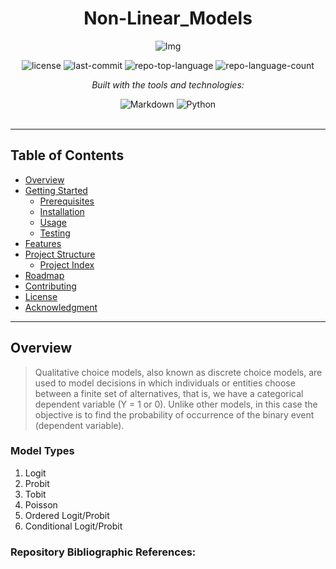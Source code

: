 <div id="top">

<!-- HEADER STYLE: CLASSIC -->
<div align="center">

# Non-Linear_Models

![Img](https://github.com/user-attachments/assets/d2359140-cbd9-4151-af06-0b8d2c3bbf3d)

<!-- BADGES -->
<img src="https://img.shields.io/github/license/HenrySchall/Artificial_Intelligence?style=flat&logo=opensourceinitiative&logoColor=white&color=0080ff" alt="license">
<img src="https://img.shields.io/github/last-commit/HenrySchall/Artificial_Intelligence?style=flat&logo=git&logoColor=white&color=0080ff" alt="last-commit">
<img src="https://img.shields.io/github/languages/top/HenrySchall/Artificial_Intelligence?style=flat&color=0080ff" alt="repo-top-language">
<img src="https://img.shields.io/github/languages/count/HenrySchall/Artificial_Intelligence?style=flat&color=0080ff" alt="repo-language-count">

<em>Built with the tools and technologies:</em>

<img src="https://img.shields.io/badge/Markdown-000000.svg?style=flat&logo=Markdown&logoColor=white" alt="Markdown">
<img src="https://img.shields.io/badge/Python-3776AB.svg?style=flat&logo=Python&logoColor=white" alt="Python">

</div>
<br>

---
## Table of Contents

- [Overview](#overview)
- [Getting Started](#getting-started)
    - [Prerequisites](#prerequisites)
    - [Installation](#installation)
    - [Usage](#usage)
    - [Testing](#testing)
- [Features](#features)
- [Project Structure](#project-structure)
    - [Project Index](#project-index)
- [Roadmap](#roadmap)
- [Contributing](#contributing)
- [License](#license)
- [Acknowledgment](#acknowledgment)

---
## Overview

> Qualitative choice models, also known as discrete choice models, are used to model decisions in which individuals or entities choose between a finite set of alternatives, that is, we have a categorical dependent variable (Y = 1 or 0). Unlike other models, in this case the objective is to find the probability of occurrence of the binary event (dependent variable). 

### Model Types
1) Logit
2) Probit
3) Tobit
4) Poisson
5) Ordered Logit/Probit
6) Conditional Logit/Probit

### Repository Bibliographic References:
